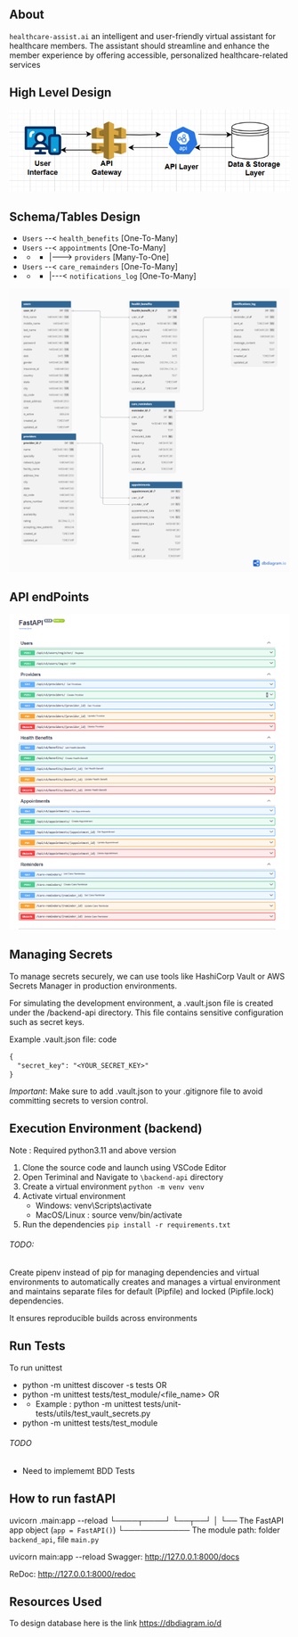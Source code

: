 ## About  
 `healthcare-assist.ai`  an intelligent and user-friendly virtual assistant for healthcare members. The assistant should streamline and enhance the member experience by offering accessible, personalized healthcare-related services

## High Level Design
![alt text](images/image1.png)

## Schema/Tables Design 
- `Users` --< `health_benefits` [One-To-Many]
- `Users` --< `appointments` [One-To-Many]
- - - |---> `providers` [Many-To-One]
- `Users` --< `care_remainders` [One-To-Many]
- - - |---< `notifications_log` [One-To-Many]

![alt text](images/schema1.png)

## API endPoints 
![alt text](images/image_endpoints.png)

## Managing Secrets
  To manage secrets securely, we can use tools like HashiCorp Vault or AWS Secrets Manager in production environments.
  
  For simulating the development environment, a .vault.json file is created under the /backend-api directory. This file contains sensitive configuration such as secret keys.
    
 Example .vault.json file:
 code
```
{
  "secret_key": "<YOUR_SECRET_KEY>"
}
```
*Important*: Make sure to add .vault.json to your .gitignore file to avoid committing secrets to version control.


## Execution Environment (backend)

Note :  Required python3.11 and above version 

1. Clone the source code and launch using VSCode Editor 
2. Open Teriminal and Navigate to `\backend-api` directory 
3. Create a virtual environment `python -m venv venv`
4. Activate virtual environment 
    - Windows:  venv\Scripts\activate
    - MacOS/Linux : source venv/bin/activate 
5. Run the dependencies `pip install -r requirements.txt`

###### TODO: 
Create pipenv instead of pip for managing dependencies and virtual environments to automatically creates and manages a virtual environment and maintains separate files for default (Pipfile) and locked (Pipfile.lock) dependencies.

It ensures reproducible builds across environments

## Run Tests
To run unittest 
- python -m unittest discover -s tests   OR 
- python -m unittest tests/test_module/<file_name> OR
-  - Example : python -m unittest tests/unit-tests/utils/test_vault_secrets.py
- python -m unittest tests/test_module 
###### TODO 
  - Need to implememt BDD Tests


## How to run fastAPI 
uvicorn <packagename>.main:app --reload
         └────┬────┘ └──┬──┘
              │         └── The FastAPI app object (`app = FastAPI()`)
              └──────────── The module path: folder `backend_api`, file `main.py`

uvicorn main:app --reload
Swagger: http://127.0.0.1:8000/docs

ReDoc: http://127.0.0.1:8000/redoc



## Resources Used 
To design database here is the link https://dbdiagram.io/d


